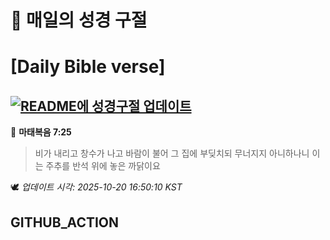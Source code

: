 # 🙏 매일의 성경 구절
# [Daily Bible verse]
## [![README에 성경구절 업데이트](https://github.com/DONGSUKA/first_test/actions/workflows/update-readme-bible.yml/badge.svg)](https://github.com/DONGSUKA/first_test/actions/workflows/update-readme-bible.yml)
<!-- START_BIBLE_VERSE -->
📖 **마태복음 7:25**
> 비가 내리고 창수가 나고 바람이 불어 그 집에 부딪치되 무너지지 아니하나니 이는 주추를 반석 위에 놓은 까닭이요

🕊️ _업데이트 시각: 2025-10-20 16:50:10 KST_
  <!-- END_BIBLE_VERSE -->
## GITHUB_ACTION
